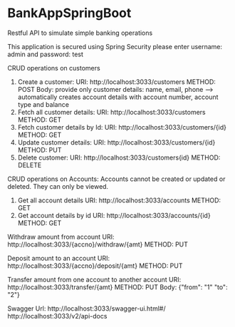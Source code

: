 # BankAppSpringBoot
Restful API to simulate simple banking operations

This application is secured using Spring Security
please enter username: admin and password: test

CRUD operations on customers
1. Create a customer: 
  URI: http://localhost:3033/customers
  METHOD: POST
  Body: provide only customer details: name, email, phone --> automatically creates account details with account number, account type 
        and balance
2. Fetch all customer details: 
  URI: http://localhost:3033/customers
  METHOD: GET
3. Fetch customer details by Id: 
  URI: http://localhost:3033/customers/{id}
  METHOD: GET
4. Update customer details: 
  URI: http://localhost:3033/customers/{id}
  METHOD: PUT
5. Delete customer: 
  URI: http://localhost:3033/customers{id}
  METHOD: DELETE
  
CRUD operations on Accounts: Accounts cannot be created or updated or deleted. They can only be viewed. 
1. Get all account details
  URI: http://localhost:3033/accounts
  METHOD: GET
2. Get account details by id
  URI: http://localhost:3033/accounts/{id}
  METHOD: GET
  
Withdraw amount from account
  URI: http://localhost:3033/{accno}/withdraw/{amt}
  METHOD: PUT

Deposit amount to an account
  URI: http://localhost:3033/{accno}/deposit/{amt}
  METHOD: PUT

Transfer amount from one account to another account
  URI: http://localhost:3033/transfer/{amt}
  METHOD: PUT
  Body: {"from": "1"
        "to": "2"}

Swagger Url: http://localhost:3033/swagger-ui.html#/
             http://localhost:3033/v2/api-docs


